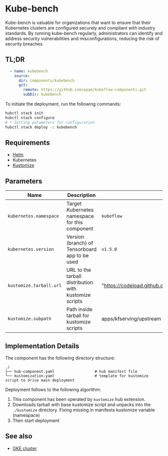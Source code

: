 # Kube-bench

Kube-bench is valuable for organizations that want to ensure that their Kubernetes clusters are configured securely and compliant with industry standards. By running kube-bench regularly, administrators can identify and address security vulnerabilities and misconfigurations, reducing the risk of security breaches.

## TL;DR

```yaml
  - name: kubebench
    source:
      dir: components/kubebench
      git:
        remote: https://github.com/epam/kubeflow-components.git
        subDir: kubebench
```

To initiate the deployment, run the following commands:
```bash
hubctl stack init
hubctl stack configure
# * Setting parameters for configuration 
hubctl stack deploy -c kubebench
```

## Requirements

- [Helm](https://helm.sh/docs/intro/install/)
- Kubernetes
- [Kustomize](https://kustomize.io)

## Parameters

| Name                    | Description                                            | Default Value                                                                 | Required |
|-------------------------|--------------------------------------------------------|-------------------------------------------------------------------------------|:--------:|
| `kubernetes.namespace`  | Target Kubernetes namespace for this component         | `kubeflow`                                                                    |          |
| `kubernetes.version`    | Version (branch) of Tensorboard app to be used         | `v1.5.0`                                                                      |          |
| `kustomize.tarball.url` | URL to the tarball distribution with kustomize scripts | "https://codeload.github.com/kubeflow/manifests/tar.gz/${kubernetes.version}" |          |
| `kustomize.subpath`     | Path inside tarball for kustomize scripts              | apps/kfserving/upstream                                                       |          |

## Implementation Details

The component has the following directory structure:
```text
./
├── hub-component.yaml                  # hub manifest file
└── kustomization.yaml                  # template for kustomize script to drive main deployment
```

Deployment follows to the following algorithm:
1. This component has been operated by `kustomize` hub extension.
2. Downloads tarball with base kustomize script and unpacks into the `./kustomize` directory. Fixing missing in manifests kustomize variable (namespace)
3. Then start deployment

## See also

* [GKE cluster](https://github.com/agilestacks/google-components/tree/main/gke-gcloud)